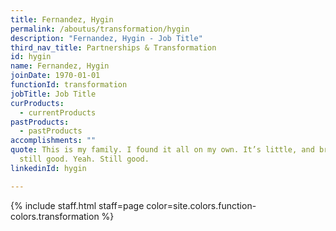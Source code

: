 ```yaml
---
title: Fernandez, Hygin
permalink: /aboutus/transformation/hygin
description: "Fernandez, Hygin - Job Title"
third_nav_title: Partnerships & Transformation
id: hygin
name: Fernandez, Hygin
joinDate: 1970-01-01
functionId: transformation
jobTitle: Job Title
curProducts:
  - currentProducts
pastProducts:
  - pastProducts
accomplishments: ""
quote: This is my family. I found it all on my own. It’s little, and broken, but
  still good. Yeah. Still good.
linkedinId: hygin

---
```


{% include staff.html staff=page color=site.colors.function-colors.transformation %}
